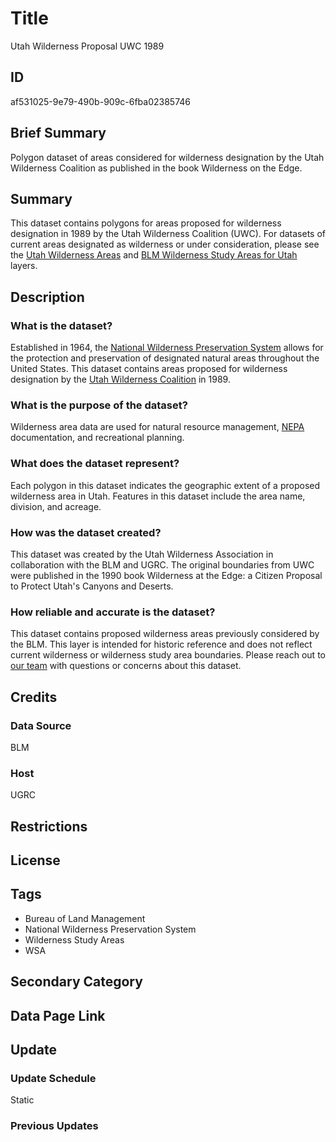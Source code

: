 # Title

Utah Wilderness Proposal UWC 1989

## ID

af531025-9e79-490b-909c-6fba02385746

## Brief Summary

Polygon dataset of areas considered for wilderness designation by the Utah Wilderness Coalition as published in the book Wilderness on the Edge.

## Summary

This dataset contains polygons for areas proposed for wilderness designation in 1989 by the Utah Wilderness Coalition (UWC). For datasets of current areas designated as wilderness or under consideration, please see the [Utah Wilderness Areas](https://gis.utah.gov/products/sgid/boundaries/wilderness/) and [BLM Wilderness Study Areas for Utah](https://gis.utah.gov/products/sgid/boundaries/blm-wilderness-study-areas/) layers.

## Description

### What is the dataset?

Established in 1964, the [National Wilderness Preservation System](https://www.wilderness.org/articles/article/national-wilderness-preservation-system) allows for the protection and preservation of designated natural areas throughout the United States. This dataset contains areas proposed for wilderness designation by the [Utah Wilderness Coalition](https://protectwildutah.org/) in 1989.

### What is the purpose of the dataset?

Wilderness area data are used for natural resource management, [NEPA](https://www.epa.gov/nepa) documentation, and recreational planning.

### What does the dataset represent?

Each polygon in this dataset indicates the geographic extent of a proposed wilderness area in Utah. Features in this dataset include the area name, division, and acreage.

### How was the dataset created?

This dataset was created by the Utah Wilderness Association in collaboration with the BLM and UGRC. The original boundaries from UWC were published in the 1990 book Wilderness at the Edge: a Citizen Proposal to Protect Utah's Canyons and Deserts.

### How reliable and accurate is the dataset?

This dataset contains proposed wilderness areas previously considered by the BLM. This layer is intended for historic reference and does not reflect current wilderness or wilderness study area boundaries. Please reach out to [our team](https://gis.utah.gov/contact/) with questions or concerns about this dataset.

## Credits

### Data Source

BLM

### Host

UGRC

## Restrictions

## License

## Tags

- Bureau of Land Management
- National Wilderness Preservation System
- Wilderness Study Areas
- WSA

## Secondary Category

## Data Page Link

## Update

### Update Schedule

Static

### Previous Updates
